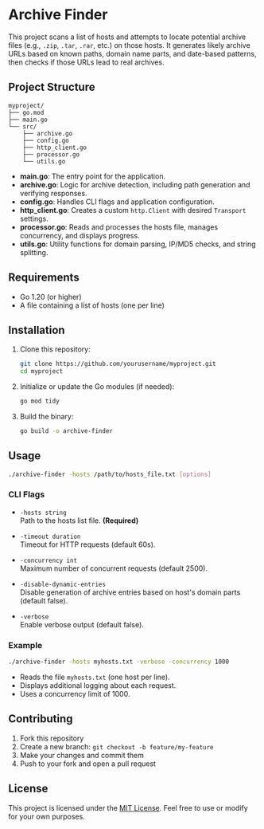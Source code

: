 # Archive Finder

This project scans a list of hosts and attempts to locate potential archive files (e.g., `.zip`, `.tar`, `.rar`, etc.) on those hosts. It generates likely archive URLs based on known paths, domain name parts, and date-based patterns, then checks if those URLs lead to real archives.

## Project Structure

```
myproject/
├── go.mod
├── main.go
└── src/
    ├── archive.go
    ├── config.go
    ├── http_client.go
    ├── processor.go
    └── utils.go
```

- **main.go**: The entry point for the application.
- **archive.go**: Logic for archive detection, including path generation and verifying responses.
- **config.go**: Handles CLI flags and application configuration.
- **http_client.go**: Creates a custom `http.Client` with desired `Transport` settings.
- **processor.go**: Reads and processes the hosts file, manages concurrency, and displays progress.
- **utils.go**: Utility functions for domain parsing, IP/MD5 checks, and string splitting.

## Requirements

- Go 1.20 (or higher)
- A file containing a list of hosts (one per line)

## Installation

1. Clone this repository:

   ```bash
   git clone https://github.com/yourusername/myproject.git
   cd myproject
   ```

2. Initialize or update the Go modules (if needed):

   ```bash
   go mod tidy
   ```

3. Build the binary:

   ```bash
   go build -o archive-finder
   ```

## Usage

```bash
./archive-finder -hosts /path/to/hosts_file.txt [options]
```

### CLI Flags

- `-hosts string`  
  Path to the hosts list file. **(Required)**

- `-timeout duration`  
  Timeout for HTTP requests (default 60s).

- `-concurrency int`  
  Maximum number of concurrent requests (default 2500).

- `-disable-dynamic-entries`  
  Disable generation of archive entries based on host's domain parts (default false).

- `-verbose`  
  Enable verbose output (default false).

### Example

```bash
./archive-finder -hosts myhosts.txt -verbose -concurrency 1000
```

- Reads the file `myhosts.txt` (one host per line).
- Displays additional logging about each request.
- Uses a concurrency limit of 1000.

## Contributing

1. Fork this repository
2. Create a new branch: `git checkout -b feature/my-feature`
3. Make your changes and commit them
4. Push to your fork and open a pull request

## License

This project is licensed under the [MIT License](LICENSE). Feel free to use or modify for your own purposes.